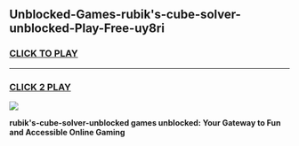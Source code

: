 
## Unblocked-Games-rubik's-cube-solver-unblocked-Play-Free-uy8ri
<h3>
<a href="https://premium76.site?title=rubik's-cube-solver-unblocked&ref=21A">CLICK TO PLAY</a></h3>
<hr>

<h3>
<a href="https://premium76.site?title=rubik's-cube-solver-unblocked&ref=21A">CLICK 2 PLAY</a>
  
</h3>

<a href="https://premium76.site?title=rubik's-cube-solver-unblocked&ref=21A"><img src="https://clearcache.store/games.png"></a>


**rubik's-cube-solver-unblocked games unblocked: Your Gateway to Fun and Accessible Online Gaming**
